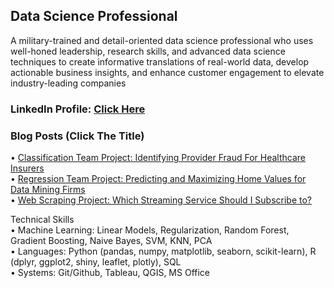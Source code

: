 ## Data Science Professional
A military-trained and detail-oriented data science professional who uses well-honed leadership, research skills, and advanced data science techniques to create informative translations of real-world data, develop actionable business insights, and enhance customer engagement to elevate industry-leading companies

### LinkedIn Profile: <a href=https://www.linkedin.com/in/ryanhpark>Click Here</a>
### Blog Posts (Click The Title)
• <a href=https://nycdatascience.com/blog/student-works/capstone/identifying-provider-fraud-for-healthcare-insurers/>Classification Team Project: Identifying Provider Fraud For Healthcare Insurers</a><br>
• <a href=https://nycdatascience.com/blog/student-works/machine-learning/predicting-and-maximizing-home-values-for-data-mining-firms/>Regression Team Project: Predicting and Maximizing Home Values for Data Mining Firms</a><br>
• <a href=https://nycdatascience.com/blog/student-works/which-streaming-service-should-i-subscribe-to/>Web Scraping Project: Which Streaming Service Should I Subscribe to?</a>



Technical Skills<br>
• Machine Learning: Linear Models, Regularization, Random Forest, Gradient Boosting, Naive Bayes, SVM, KNN, PCA<br>
• Languages: Python (pandas, numpy, matplotlib, seaborn, scikit-learn), R (dplyr, ggplot2, shiny, leaflet, plotly), SQL<br>
• Systems: Git/Github, Tableau, QGIS, MS Office<br>
